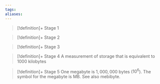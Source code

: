 ```yaml
---
tags:
aliases:
---
```


> [!definition]+ Stage 1
>

> [!definition]+ Stage 2
>

> [!definition]+ Stage 3
>

> [!definition]+ Stage 4
> A measurement of storage that is equivalent to 1000 kilobytes

> [!definition]+ Stage 5
> One megabyte is $1,000,000$ bytes ($10^{6}$). The symbol for the megabyte is MB. See also mebibyte.



